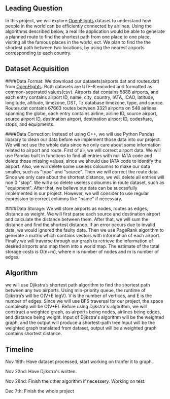 ## Leading Question 
In this project, we will explore [OpenFlights](https://openflights.org/data.html) dataset to understand how people in the world can be efficiently connected by airlines. Using the algorithms described below, a real life application would be able to generate a planned route to find the shortest path from one place to one place, visiting all the famous places in the world, ect. We plan to find the the shortest path between two locations, by using the nearest airports corresponding to each country. 

## Dataset Acquisition
####Data Format:
We download our datasets(airports.dat and routes.dat) from [OpenFlights](https://openflights.org/data.html). Both datasets are UTF-8 encoded and formatted as common-seperated values(csv). Airports.dat contains 5888 airports, and each entry contains airport ID, name, city, country, IATA, ICAO, latitude, longitude, altitude, timezone, DST, Tz database timezone, type, and source. Routes.dat contains 67663 routes between 3321 airports on 548 airlines spanning the globe, each entry contains airline, airline ID, source airport, source airport ID, destination airport, destination airport ID, codeshare, stops, and equipments. 

####Data Correction:
Instead of using C++, we will use Python Pandas libarary to clean our data before we implement those data into our project. We will not use the whole data since we only care about some information related to airport and route. First of all, we will correct airport data. We will use Pandas built in functions to find all entries with null IATA code and delete those missing values, since we should use IATA code to identify the airport. Also, we will delete some useless coloumns to make our data smaller, such as "type" and "source". Then we will correct the route data. Since we only care about the shortest distance, we will delete all entries will non 0 "stop". We will also delete useless coloumns in route dataset, such as "equipment". After that, we believe our data can be succssfully implemented in our project. However, we will consider to use regular expression to correct columns like "name" if necessary.

####Data Storage:
We will store airports as nodes, routes as edges, distance as weight. We will first parse each source and destination airport and calculate the distance between them. After that, we will sum the distance and find the shortest distance. If an error occurs due to invalid data, we would ignored the faulty data. Then we use PageRank algorithm to generate a matrix which contains vectors with information of each airport. Finally we will traverse through our graph to retrieve the information of desired airports and map them into a world map. The estimate of the total storage costs is O(n+m), where n is number of nodes and m is number of edges.

## Algorithm 
we will use Djikstra’s shortest path algorithm to find the shortest path between any two airports. Using min-priority queue, the runtime of Djikstra’s will be O(V+E logV). V is the number of vertices, and E is the number of edges. Since we will use BFS traversal for our project, the space complexity will be O(V+E). Before using Djikstra's algorithm, we will construct a weighted graph, as airports being nodes, airlines being edges, and distance being weight. Input of Djikstra's algorithm will be the weighted graph, and the output will produce a shortest-path tree.Input will be the weighted graph translated from dataset, output will be a weighted graph contains shortest distance. 

## Timeline
Nov 19th: Have dataset processed, start working on tranfer it to graph.

Nov 22nd: Have Djikstra's written.

Nov 28nd: Finish the other algorithm if necessery. Working on test.

Dec 7th: Finish the whole project

